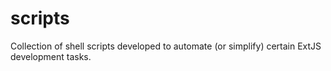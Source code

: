 scripts
=====

Collection of shell scripts developed to automate (or simplify) certain ExtJS development tasks. 
